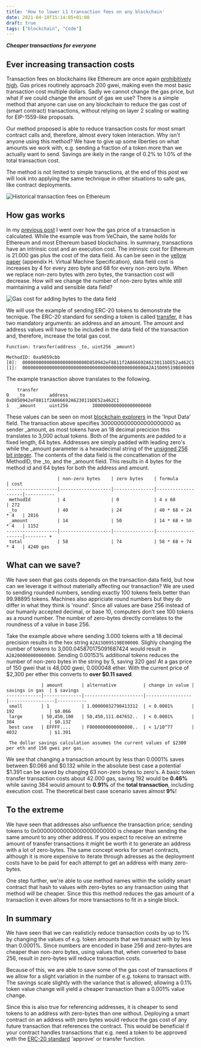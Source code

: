 ```yaml
---
title: 'How to lower L1 transaction fees on any blockchain'
date: 2021-04-10T15:14:05+01:00
draft: true
tags: ["blockchain", "Code"]
---
```


__*Cheaper transactions for everyone*__

## Ever increasing transaction costs

Transaction fees on blockchains like Ethereum are once again [prohibitively high](https://etherscan.io/chart/gasprice). Gas prices routinely approach 200 gwei, making even the most basic transaction cost multiple dollars. Sadly we cannot change the gas price, but what if we could change the amount of gas we use? There is a simple method that anyone can use on any blockchain to reduce the gas cost of (smart contract) transactions, without relying on layer 2 scaling or waiting for EIP-1559-like proposals. 

Our method proposed is able to reduce transaction costs for most smart contract calls and, therefore, almost every token interaction. Why isn't anyone using this method? We have to give up some liberties on what amounts we work with, e.g. sending a fraction of a token more than we actually want to send. Savings are ikely in the range of 0.2% to 1.0% of the total transaction cost. 

The method is not limited to simple transctions, at the end of this post we will look into applying the same technique in other situations to safe gas, like contract deployments. 

![Historical transaction fees on Ethereum](/images/eth-gas-prices.png)

## How gas works

In my [previous post](/posts/learn-from-building-sdk/) I went over how the gas price of a transaction is calculated. While the example was from VeChain, the same holds for Ethereum and most Ethereum based blockchains. In summary, transactions have an intrinsic cost and an execution cost. The intrinsic cost for Ethereum is 21.000 gas plus the cost of the data field. As can be seen in the [yellow paper](http://paper.gavwood.com/) (appendix H. Virtual Machine Specification), data field cost is increases by 4 for every zero byte and 68 for every non-zero byte. When we replace non-zero bytes with zero bytes, the transaction cost will decrease. How will we change the number of non-zero bytes while still maintaining a valid and sensible data field?

![Gas cost for adding bytes to the data field](/images/gas-price-per-byte.png)

We will use the example of sending ERC-20 tokens to demonstrate the tecnique. The ERC-20 standard for sending a token is called [transfer](https://ethereum.org/en/developers/docs/standards/tokens/erc-20/#body), it has two mandatory arguments: an address and an amount. The amount and address values will have to be included in the data field of the transaction and, therefore, increase the total gas cost. 

```
Function: transfer(address _to, uint256 _amount)

MethodID: 0xa9059cbb
[0]:  000000000000000000000000D850942eF8811f2A866692A623011bDE52a462C1
[1]:  0000000000000000000000000000000000000000000000A2A15D09519BE00000
```

The example tranasction above translates to the following.

```
    transfer
0   _to         address         0xD850942eF8811f2A866692A623011bDE52a462C1
1   _amount     uint256         3000000000000000000000
```

These values can be seen on most [blockchain explorers](https://etherscan.io/tx/0xabb28019cb67085bc676a23d9d1511516b0ab75e39da424fdeeab7953626e95c) in the 'Input Data' field. The transaction above specifies 3000000000000000000000 as sender \_amount, as most tokens have an 18 decimal precicion this translates to 3,000 actual tokens. Both of the arguments are padded to a fixed length, 64 bytes. Addresses are simply padded with leading zero's while the \_amount parameter is a hexadecimal string of the [unsigned 256 bit integer](https://en.wikipedia.org/wiki/256-bit_computing). The contents of the data field is the concattenation of the MethodID, the \_to, and the \_amount field. This results in 4 bytes for the method id and 64 bytes for both the address and amount.

```
                   | non-zero bytes    | zero bytes    | formula            | cost  
-------------------|-------------------|---------------|--------------------|-----------
 methodId          | 4                 | 0             | 4 x 68             | 272  
 _to               | 40                | 24            | 40 * 68 + 24 * 4   | 2816 
 _amount           | 14                | 50            | 14 * 68 + 50 * 4   | 1152 
-------------------|-------------------|---------------|--------------------|-------- +
 total             | 58                | 74            | 58 * 68 + 74 * 4   | 4240 gas
```

## What can we save?

We have seen that gas costs depends on the transaction data field, but how can we leverage it without materially affecting our transaction? We are used to sending rounded numbers, sending exactly 100 tokens feels better than 99.98895 tokens. Machines also appriciate round numbers but they do differ in what they think is 'round'. Since all values are base 256 instead of our humanly accepted decimal, or base 10, computers don't see 100 tokens as a round number. The number of zero-bytes directly correlates to the roundness of a value in base 256.

Take the example above where sending 3.000 tokens with a 18 decimal precision results in the hex string ```A2A15D09519BE00000```. Slighly changing the number of tokens to 3,000.045870175091687424 would result in ```A2A200000000000000```. Sending 0.00153% additional tokens reduces the number of non-zero bytes in the string by 5, saving 320 gas! At a gas price of 150 gwei that is 48,000 gwei, 0.000048 ether. With the current price of $2,300 per ether this converts to **over $0.11 saved**.


```
             | amount       | alternative          | change in value | savings in gas  | $ savings
-------------|--------------|----------------------|-----------------|-----------------|-----------
 small       | 1            | 1.00000032790413312  | < 0.0001%       | 192             | $0.066
 large       | 50,450,100   | 50,450,111.047652..  | < 0.0001%       | 384             | $0.132
 best case   | EFFFF....    | F0000000000000000..  | < 1/10^77       | 4032            | $1.391

 The dollar savings calculation assumes the current values of $2300 per eth and 150 gwei per gas.
```

We see that changing a transaction amount by less than 0.0001% saves between $0.066 and $0.132 while in the absolute best case a potential $1.391 can be saved by changing 63 non-zero bytes to zero's. A basic token transfer transaction costs about 42.000 gas, saving 192 would be **0.46%** while saving 384 would amount to **0.91%** of the **total transaction**, including execution cost. The theoretical best case scenario saves almost **9%**!

## To the extreme

We have seen that addresses also unfluence the transaction price; sending tokens to 0x000000000000000000000000 is cheaper than sending the same amount to any other address. If you expect to receive an extreme amount of transfer transactions it might be worth it to generate an address with a lot of zero-bytes. The same concept works for smart contracts, although it is more expensive to iterate through adresses as the deployment costs have to be paid for each attempt to get an address with many zero-bytes.

One step further, we're able to use method names within the solidity smart contract that hash to values with zero-bytes so any transaction using that method will be cheaper. Since this this method reduces the gas amount of a transaction it even allows for more transactions to fit in a single block.


## In summary

We have seen that we can realisticly reduce transaction costs by up to 1% by changing the values of e.g. token amounts that we transact with by less than 0.0001%. Since numbers are encoded in base 256 and zero-bytes are cheaper than non-zero bytes, using values that, when converted to base 256, result in zero-bytes will reduce transaction costs.

Because of this, we are able to save some of the gas cost of transactions if we allow for a slight variation in the number of e.g. tokens to transact with. The savings scale slightly with the variance that is allowed; allowing a 0.1% token value change will yield a cheaper transaction than a 0.001% value change. 

Since this is also true for referencing addresses, it is cheaper to send tokens to an address with zero-bytes than one without. Deploying a smart contract on an address with zero bytes would reduce the gas cost of any future transaction that references the contract. This would be beneficial if your contract handles transactions that e.g. need a token to be approved with the [ERC-20 standard](https://ethereum.org/en/developers/docs/standards/tokens/erc-20/) 'approve' or transfer function.
